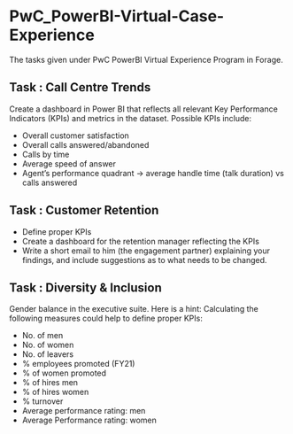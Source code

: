 # PwC_PowerBI-Virtual-Case-Experience
The tasks given under PwC PowerBI Virtual Experience Program in Forage.

## Task : Call Centre Trends
Create a dashboard in Power BI that reflects all relevant Key Performance Indicators (KPIs) and metrics in the dataset.
Possible KPIs include:
- Overall customer satisfaction
- Overall calls answered/abandoned
- Calls by time
- Average speed of answer
- Agent’s performance quadrant -> average handle time (talk duration) vs calls answered

## Task : Customer Retention
- Define proper KPIs
- Create a dashboard for the retention manager reflecting the KPIs
- Write a short email to him (the engagement partner) explaining your findings, and include suggestions as to what needs to be changed.

## Task : Diversity & Inclusion
Gender balance in the executive suite. Here is a hint: Calculating the following measures could help to define proper KPIs:
- No. of men
- No. of women
- No. of leavers
- % employees promoted (FY21)
- % of women promoted
- % of hires men
- % of hires women
- % turnover 
- Average performance rating: men
- Average Performance rating: women
